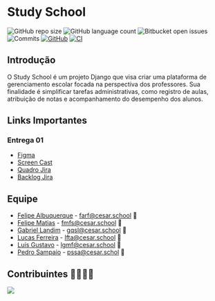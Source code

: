 # Study School

![GitHub repo size](https://img.shields.io/github/repo-size/Gabrielqlandim/StudySchool-Projeto/o?style=flat)
![GitHub language count](https://img.shields.io/github/languages/count/Gabrielqlandim/StudySchool-Projeto/?style=flat&logo=python)
![Bitbucket open issues](https://img.shields.io/bitbucket/issues/Gabrielqlandim/StudySchool-Projeto/?style=flat&logo=github)
![Commits](https://img.shields.io/github/commit-activity/t/Gabrielqlandim/StudySchool-Projeto/?style=flat&logo=github)
[![GitHub](https://img.shields.io/github/license/Gabrielqlandim/StudySchool-Projeto/)](LICENSE.md)
[![CI](https://github.com/Gabrielqlandim/StudySchool-Projeto/actions/workflows/prod_kolekto.yml/badge.svg)](https://github.com/P-E-N-T-E-S/Kolekto/actions/workflows/ci.yml)

## Introdução
O Study School é um projeto Django que visa criar uma plataforma de gerenciamento escolar focada na perspectiva dos professores. Sua finalidade é simplificar tarefas administrativas, como registro de aulas, atribuição de notas e acompanhamento do desempenho dos alunos.

## Links Importantes</h2>

### Entrega 01
- [Figma](https://www.figma.com/team_invite/redeem/tN4LspGSMEIAYlOzOiE5rs)
- [Screen Cast]()
- [Quadro Jira](https://zibec.atlassian.net/jira/software/projects/CEBIZ/boards/2?atlOrigin=eyJpIjoiNWE5YjNhNmM4NjI1NDBlM2FhMjllZDU5NTFhOTYxYmMiLCJwIjoiaiJ9)
- [Backlog Jira](https://zibec.atlassian.net/jira/software/projects/CEBIZ/boards/2/backlog?atlOrigin=eyJpIjoiOWQxZjk5OWVjOGNjNGMzYzhlOTFlNGIzMmNmNzQ1ZTAiLCJwIjoiaiJ9)

## Equipe
- [Felipe Albuquerque](https://github.com/FelipeARFranca) - farf@cesar.school 📩
- [Felipe Matias](https://github.com/Zibec) - fmfs@cesar.school 📩
- [Gabriel Landim](https://github.com/Gabrielqlandim) - gqsl@cesar.school 📩
- [Lucas Ferreira](https://github.com/seconds4decay) - lfta@cesar.school 📩
- [Luís Gustavo](https://github.com/Luis-Gustavo-Melo) - lgmf@cesar.school 📩
- [Pedro Sampaio](https://github.com/PedrooSam) - pssa@cesar.schol 📩

## Contribuintes 👨‍👩‍👧‍👦
<a href="https://github.com/Gabrielqlandim/fds-projeto/graphs/contributors">
  <img src="https://contrib.rocks/image?repo=Gabrielqlandim/fds-projeto" />
</a>
